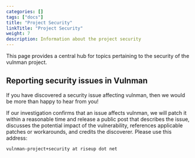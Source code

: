 ```yaml
---
categories: []
tags: ["docs"] 
title: "Project Security"
linkTitle: "Project Security"
weight: 7
description: Information about the project security
---
```


This page provides a central hub for topics pertaining to the security of the
vulnman project.

## Reporting security issues in Vulnman
If you have discovered a security issue affecting vulnman, then we would be more than happy to hear from you!

If our investigation confirms that an issue
affects vulnman, we will patch it within a reasonable time and release a public
post that describes the issue,
discusses the potential impact of the vulnerability, references applicable
patches or workarounds, and credits the discoverer. Please use this address:

```
vulnman-project+security at riseup dot net
```
